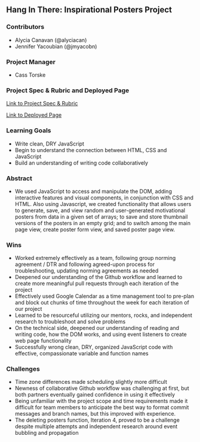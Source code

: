 ## Hang In There: Inspirational Posters Project

### Contributors
* Alycia Canavan (@alyciacan)
* Jennifer Yacoubian (@jmyacobn)

### Project Manager
* Cass Torske

### Project Spec & Rubric and Deployed Page

[Link to Project Spec & Rubric](https://frontend.turing.edu/projects/module-1/hang-in-there-v2.html)

[Link to Deployed Page](https://alyciacan.github.io/inspirational-posters/)

### Learning Goals
* Write clean, DRY JavaScript
* Begin to understand the connection between HTML, CSS and JavaScript
* Build an understanding of writing code collaboratively


### Abstract
* We used JavaScript to access and manipulate the DOM, adding interactive features and visual components, in conjunction with CSS and HTML. Also using Javascript, we created functionality that allows users to generate, save, and view random and user-generated motivational posters from data in a given set of arrays; to save and store thumbnail versions of the posters in an empty grid; and to switch among the main page view, create poster form view, and saved poster page view.


### Wins
* Worked extremely effectively as a team, following group norming agreement / DTR and following agreed-upon process for troubleshooting, updating norming agreements as needed
* Deepened our understanding of the Github workflow and learned to create more meaningful pull requests through each iteration of the project
* Effectively used Google Calendar as a time management tool to pre-plan and block out chunks of time throughout the week for each iteration of our project
* Learned to be resourceful utilizing our mentors, rocks, and independent research to troubleshoot and solve problems
* On the technical side, deepened our understanding of reading and writing code, how the DOM works, and using event listeners to create web page functionality
* Successfully wrong clean, DRY, organized JavaScript code with effective, compassionate variable and function names

### Challenges
* Time zone differences made scheduling slightly more difficult
* Newness of collaborative Github workflow was challenging at first, but both partners eventually gained confidence in using it effectively
* Being unfamiliar with the project scope and time requirements made it difficult for team members to anticipate the best way to format commit messages and branch names, but this improved with experience.
* The deleting posters function, Iteration 4, proved to be a challenge despite multiple attempts and independent research around event bubbling and propagation
